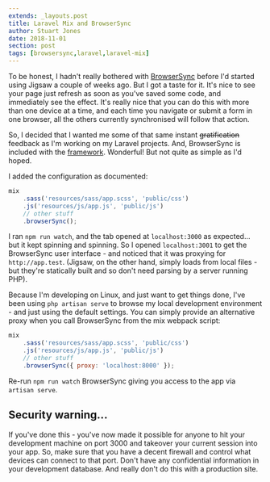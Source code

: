 ```yaml
---
extends: _layouts.post
title: Laravel Mix and BrowserSync
author: Stuart Jones
date: 2018-11-01
section: post
tags: [browsersync,laravel,laravel-mix]
---
```


To be honest, I hadn't really bothered with [BrowserSync](https://browsersync.io/) before I'd started using Jigsaw a couple of weeks ago. But I got a taste for it. It's nice to see your page just refresh as soon as you've saved some code, and immediately see the effect. It's really nice that you can do this with more than one device at a time, and each time you navigate or submit a form in one browser, all the others currently synchronised will follow that action.

So, I decided that I wanted me some of that same instant ~~gratification~~ feedback as I'm working on my Laravel projects. And, BrowserSync is included with the [framework](https://laravel.com/docs/5.7/mix#browsersync-reloading). Wonderful! But not quite as simple as I'd hoped.

I added the configuration as documented:

```javascript
mix
    .sass('resources/sass/app.scss', 'public/css')
    .js('resources/js/app.js', 'public/js')
    // other stuff
    .browserSync();
```

I ran `npm run watch`, and the tab opened at `localhost:3000` as expected... but it kept spinning and spinning. So I opened `localhost:3001` to get the BrowserSync user interface - and noticed that it was proxying for `http://app.test`. (Jigsaw, on the other hand, simply loads from local files - but they're statically built and so don't need parsing by a server running PHP).

Because I'm developing on Linux, and just want to get things done, I've been using `php artisan serve` to browse my local development environment - and just using the default settings. You can simply provide an alternative proxy when you call BrowserSync from the mix webpack script:

```javascript
mix
    .sass('resources/sass/app.scss', 'public/css')
    .js('resources/js/app.js', 'public/js')
    // other stuff
    .browserSync({ proxy: 'localhost:8000' });
```

Re-run `npm run watch` BrowserSync giving you access to the app via `artisan serve`.

## Security warning...

If you've done this - you've now made it possible for anyone to hit your development machine on port 3000 and takeover your current session into your app. So, make sure that you have a decent firewall and control what devices can connect to that port. Don't have any confidential information in your development database. And really don't do this with a production site.